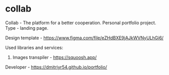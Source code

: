 # collab

Collab - The platform for a better cooperation. Personal portfolio project. Type - landing page.

Design template - https://www.figma.com/file/eZHdBXE9jAJkWVNyULhGi6/

Used libraries and services:

1. Images transpiler - https://squoosh.app/

Developer - https://dmitriyr54.github.io/portfolio/
